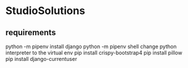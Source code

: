 # StudioSolutions

## requirements 
python -m pipenv install django 
python -m pipenv shell 
change python interpreter to the virtual env
pip install crispy-bootstrap4
pip install pillow
pip install django-currentuser